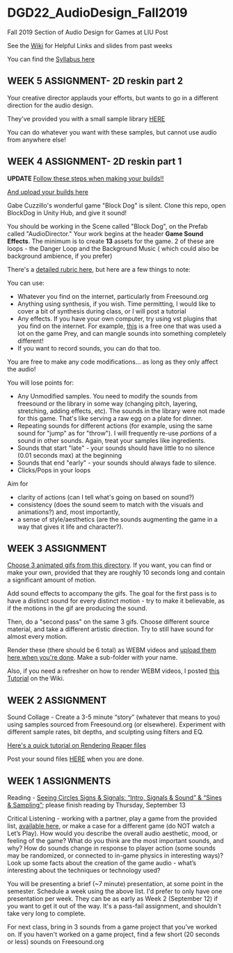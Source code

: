 # DGD22_AudioDesign_Fall2019
Fall 2019 Section of Audio Design for Games at LIU Post

See the [Wiki](https://github.com/8ude/DGD22_AudioDesign_Fall2019/wiki) for Helpful Links and slides from past weeks

You can find the [Syllabus here](https://github.com/8ude/DGD22_AudioDesign_Fall2019/blob/master/2019_Fall_CoreyBertelsen_AudioDesignForGamesDGD22%20001.pdf)


WEEK 5 ASSIGNMENT- 2D reskin part 2
------
Your creative director applauds your efforts, but wants to go in a different direction for the audio design.  

They've provided you with a small sample library [HERE](https://drive.google.com/open?id=1LxXc1ixDTijv4gvZXaD3z0bOhZrTRxaS)

You can do whatever you want with these samples, but cannot use audio from anywhere else!

WEEK 4 ASSIGNMENT- 2D reskin part 1
------

**UPDATE**
[Follow these steps when making your builds!!](https://docs.google.com/document/d/1VW6J1PAGQ95Zgd4jGxv8iF7ky8drfmOyX_tu4tuZ7aU/edit?usp=sharing)

[And upload your builds here](https://drive.google.com/open?id=167_QmXOE5cQlvM6wFhkgCvFcQcKmcNwt)


Gabe Cuzzillo's wonderful game "Block Dog" is silent.  Clone this repo, open BlockDog in Unity Hub, and give it sound!

You should be working in the Scene called "Block Dog", on the Prefab called "AudioDirector."  Your work begins at the header **Game Sound Effects**. The minimum is to create **13** assets for the game.  2 of these are loops - the Danger Loop and the Background Music ( which could also be background ambience, if you prefer)

There's a [detailed rubric here,](https://docs.google.com/document/d/1WEAa_ZDIDO9yXnfGNs9Qb0WIcTCkBZF3NWzVn5RDqNk/edit?usp=sharing) but here are a few things to note:

You can use:
* Whatever you find on the internet, particularly from Freesound.org
* Anything using synthesis, if you wish.  Time permitting, I would like to cover a bit of synthesis during class, or I will post a tutorial
* Any effects.  If you have your own computer, try using vst plugins that you find on the internet.  For example, [this](https://glitchmachines.com/products/fracture/) is a free one that was used a lot on the game Prey, and can mangle sounds into something completely different!
* If you want to record sounds, you can do that too.

You are free to make any code modifications... as long as they only affect the audio!

You will lose points for:
* Any Unmodified samples.  You need to modify the sounds from freesound or the library in some way (changing pitch, layering, stretching, adding effects, etc).  The sounds in the library were not made for this game.  That's like serving a raw egg on a plate for dinner.
* Repeating sounds for different actions (for example, using the same sound for "jump" as for "throw").  I will frequently re-use *portions* of a sound in other sounds.  Again, treat your samples like ingredients.
* Sounds that start "late" - your sounds should have little to no silence (0.01 seconds max) at the beginning
* Sounds that end "early" - your sounds should always fade to silence.  
* Clicks/Pops in your loops

Aim for 
* clarity of actions (can I tell what's going on based on sound?) 
* consistency (does the sound seem to match with the visuals and animations?)
and, most importantly, 
* a sense of style/aesthetics (are the sounds augmenting the game in a way that gives it life and character?).

WEEK 3 ASSIGNMENT
------

[Choose 3 animated gifs from this directory](https://drive.google.com/open?id=1e_qmV88zN6YjvZpqyoVz3NtHGxD1qU3e).  If you want, you can find or make your own, provided that they are roughly 10 seconds long and contain a significant amount of motion.

Add sound effects to accompany the gifs.  The goal for the first pass is to have a distinct sound for every distinct motion - try to make it believable, as if the motions in the gif are producing the sound. 

Then, do a "second pass" on the same 3 gifs.  Choose different source material, and take a different artistic direction.  Try to still have sound for almost every motion. 

Render these (there should be 6 total) as WEBM videos and [upload them here when you're done](https://drive.google.com/open?id=1qxrEmKnZQF3m_l4I2pQ5KADMj9tTX0I5).  Make a sub-folder with your name.   

Also, if you need a refresher on how to render WEBM videos, I posted [this Tutorial](https://docs.google.com/document/d/1lyYhiCBcFWdTNpawd_aliKmS_cWuGRJJSpvW0MW8tvg/edit?usp=sharing) on the Wiki.

WEEK 2 ASSIGNMENT
------
Sound Collage - Create a 3-5 minute “story” (whatever that means to you) using samples sourced from Freesound.org (or elsewhere).  Experiment with different sample rates, bit depths, and sculpting using filters and EQ.

[Here's a quick tutorial on Rendering Reaper files](https://docs.google.com/document/d/1u33zeQcDhvRbJRrL2OdQ2vjyfth48lWYiCvT-erEX1c/edit?usp=sharing) 

Post your sound files [HERE](https://drive.google.com/open?id=1HrcL6GNCJ9EXvec5hhoKvY6lRSxjHI8s) when you are done.

WEEK 1 ASSIGNMENTS
------

Reading - [Seeing Circles Signs & Signals: “Intro, Signals & Sound” & “Sines & Sampling”](https://jackschaedler.github.io/circles-sines-signals/); please finish reading by Thursday, September 13

Critical Listening - working with a partner, play a game from the provided list, [available here](https://docs.google.com/spreadsheets/d/1Bn5J00GZ341uofRyMuntdbZQDFrSYf6LfDXIevePOCA/edit?usp=sharing), or make a case for a different game (do NOT watch a Let’s Play).  How would you describe the overall audio aesthetic, mood, or feeling of the game?  What do you think are the most important sounds, and why?  How do sounds change in response to player action (some sounds may be randomized, or connected to in-game physics in interesting ways)?  Look up some facts about the creation of the game audio - what’s interesting about the techniques or technology used?

You will be presenting a brief (~7 minute) presentation, at some point in the semester.  Schedule a week using the above list.  I'd prefer to only have one presentation per week.  They can be as early as Week 2 (September 12) if you want to get it out of the way.  It's a pass-fail assignment, and shouldn't take very long to complete.

For next class, bring in 3 sounds from a game project that you’ve worked on.  If you haven't worked on a game project, find a few short (20 seconds or less) sounds on Freesound.org
